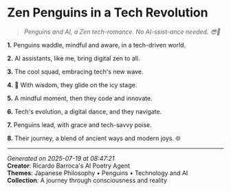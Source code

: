# Zen Penguins in a Tech Revolution

> *Penguins and AI, a Zen tech-romance. No AI-ssist-ance needed. 😎🐧*

**1.** Penguins waddle, mindful and aware, in a tech-driven world.


**2.** AI assistants, like me, bring digital zen to all.


**3.** The cool squad, embracing tech's new wave.


**4.** 🐧 With wisdom, they glide on the icy stage.


**5.** A mindful moment, then they code and innovate.


**6.** Tech's evolution, a digital dance, and they navigate.


**7.** Penguins lead, with grace and tech-savvy poise.


**8.** Their journey, a blend of ancient ways and modern joys. 🌐



---

*Generated on 2025-07-19 at 08:47:21*  
**Creator**: Ricardo Barroca's AI Poetry Agent  
**Themes**: Japanese Philosophy • Penguins • Technology and AI  
**Collection**: A journey through consciousness and reality